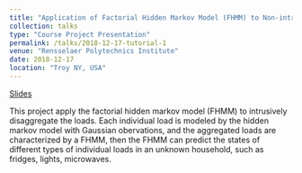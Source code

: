 ```yaml
---
title: "Application of Factorial Hidden Markov Model (FHMM) to Non-intrusive Load Monitoring"
collection: talks
type: "Course Project Presentation"
permalink: /talks/2018-12-17-tutorial-1
venue: "Rensselaer Polytechnics Institute"
date: 2018-12-17
location: "Troy NY, USA"
---
```


[Slides](http://Wendy0601.github.io/files/FHMM)

This project apply the factorial hidden markov model (FHMM) to intrusively disaggregate the loads. Each individual load is modeled by the hidden markov model with Gaussian obervations, and the aggregated loads are characterized by a FHMM, then the FHMM can predict the states of different types of individual loads in an unknown household, such as fridges, lights, microwaves.
